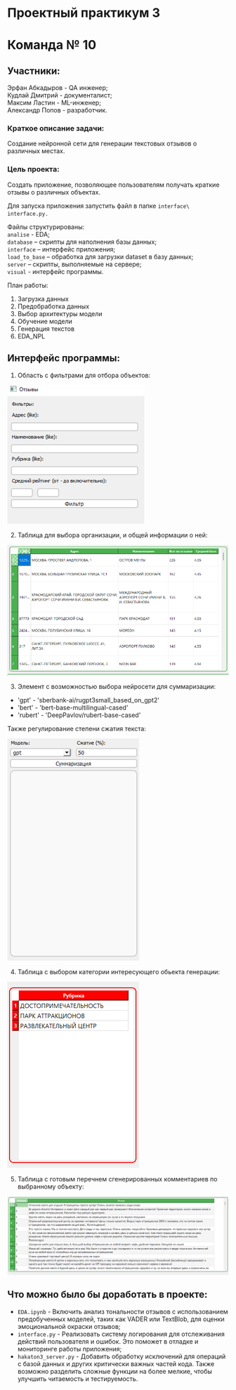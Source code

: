 # Проектный практикум 3 
# Команда № 10

## Участники:  

Эрфан Абкадыров - QA инженер;  
Кудлай Дмитрий - документалист;  
Максим Ластин - ML-инженер;  
Александр Попов - разработчик.


### Краткое описание задачи: 
Создание нейронной сети для генерации текстовых отзывов о различных местах.  

### Цель проекта: 
Создать приложение, позволяющее пользователям получать краткие отзывы о различных объектах.

Для  запуска приложения запустить файл в папке `interface\ interface.py.`

Файлы структурированы:  
`analise` - EDA;  
`database` – скрипты для наполнения базы данных;  
`interface` – интерфейс приложения;  
`load_to_base` – обработка для загрузки dataset в базу данных;  
`server` – скрипты, выполняемые на сервере;  
`visual` - интерфейс программы.


План работы:
1. Загрузка данных
2. Предобработка данных
3. Выбор архитектуры модели
4. Обучение модели
5. Генерация текстов
6. EDA_NPL

## Интерфейс программы:

1. Область с фильтрами для отбора объектов:

![Описание](visual/filters.png)

2. Таблица для выбора организации, и общей информации о ней:

![Описание](visual/datа.png)

3. Элемент с возможностью выбора нейросети для суммаризации:
  - 'gpt' - 'sberbank-ai/rugpt3small_based_on_gpt2' 
  - 'bert' - 'bert-base-multilingual-cased' 
  - 'rubert' - 'DeepPavlov/rubert-base-cased' 

  Также регулирование степени сжатия текста: 

![Описание](visual/ai_selection.png)

4. Таблица с выбором категории интересующего обьекта генерации:

![Описание](visual/heading.png)

5. Таблица с готовым перечнем сгенерированных комментариев по выбранному объекту:

![Описание](visual/result.png)

## Что можно было бы доработать в проекте: 

- `EDA.ipynb` - Включить анализ тональности отзывов с использованием предобученных моделей, таких как VADER или TextBlob, для оценки эмоциональной окраски отзывов; 
- `interface.py` - Реализовать систему логирования для отслеживания действий пользователя и ошибок. Это поможет в отладке и мониторинге работы приложения; 
- `hakaton3_server.py` - Добавить обработку исключений для операций с базой данных и других критически важных частей кода. Также возможно разделить сложные функции на более мелкие, чтобы улучшить читаемость и тестируемость. 




